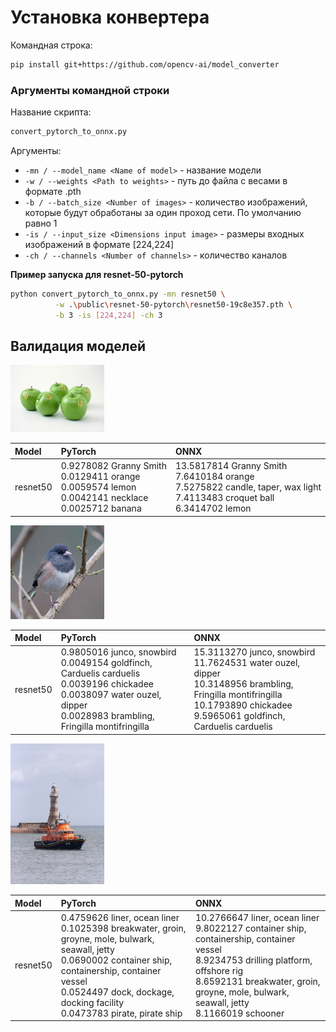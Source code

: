 # Установка конвертера

Командная строка:

```bash
pip install git+https://github.com/opencv-ai/model_converter
```

### Аргументы командной строки

Название скрипта:

```bash
convert_pytorch_to_onnx.py
```

Аргументы:

- `-mn / --model_name <Name of model>` - название модели
- `-w / --weights <Path to weights>` - путь до файла с весами в формате .pth
- `-b / --batch_size <Number of images>` - количество изображений, которые будут обработаны за один проход сети. По
  умолчанию равно 1
- `-is / --input_size <Dimensions input image>` - размеры входных изображений в формате [224,224]
- `-ch / --channels <Number of channels>` - количество каналов

**Пример запуска для resnet-50-pytorch**

```bash
python convert_pytorch_to_onnx.py -mn resnet50 \
          -w .\public\resnet-50-pytorch\resnet50-19c8e357.pth \
          -b 3 -is [224,224] -ch 3
```

## Валидация моделей

<img width="150" src="images\ILSVRC2012_val_00000023.JPEG"></img>

| Model    | PyTorch                                                                                                     | ONNX                                                                                                                               |
|:---------|:------------------------------------------------------------------------------------------------------------|:-----------------------------------------------------------------------------------------------------------------------------------|
| resnet50 | 0.9278082 Granny Smith<br/>0.0129411 orange<br/>0.0059574 lemon<br/>0.0042141 necklace<br/>0.0025712 banana | 13.5817814 Granny Smith<br/>7.6410184 orange<br/>7.5275822 candle, taper, wax light<br/>7.4113483 croquet ball<br/>6.3414702 lemon |

<img width="150" src="images\ILSVRC2012_val_00000247.JPEG"></img>

| Model    | PyTorch                                                                                                                                                                            | ONNX                                                                                                                                                                                   |
|:---------|:-----------------------------------------------------------------------------------------------------------------------------------------------------------------------------------|:---------------------------------------------------------------------------------------------------------------------------------------------------------------------------------------|
| resnet50 | 0.9805016 junco, snowbird<br/>0.0049154 goldfinch, Carduelis carduelis<br/>0.0039196 chickadee<br/>0.0038097 water ouzel, dipper<br/>0.0028983 brambling, Fringilla montifringilla | 15.3113270 junco, snowbird<br/>11.7624531 water ouzel, dipper<br/>10.3148956 brambling, Fringilla montifringilla<br/>10.1793890 chickadee<br/>9.5965061 goldfinch, Carduelis carduelis |


<img width="150" src="images\ILSVRC2012_val_00018592.JPEG"></img>

| Model    | PyTorch                                                                                                                                                                                                                                           | ONNX                                                                                                                                                                                                                                    |
|:---------|:--------------------------------------------------------------------------------------------------------------------------------------------------------------------------------------------------------------------------------------------------|:----------------------------------------------------------------------------------------------------------------------------------------------------------------------------------------------------------------------------------------|
| resnet50 | 0.4759626 liner, ocean liner<br/>0.1025398 breakwater, groin, groyne, mole, bulwark, seawall, jetty<br/>0.0690002 container ship, containership, container vessel<br/>0.0524497 dock, dockage, docking facility<br/>0.0473783 pirate, pirate ship | 10.2766647 liner, ocean liner<br/>9.8022127 container ship, containership, container vessel<br/>8.9234753 drilling platform, offshore rig<br/>8.6592131 breakwater, groin, groyne, mole, bulwark, seawall, jetty<br/>8.1166019 schooner |